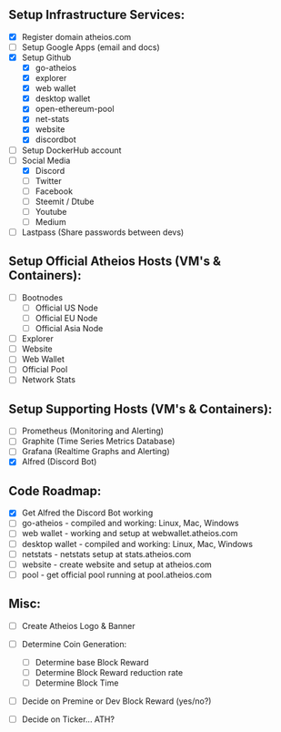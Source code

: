 ## Setup Infrastructure Services:
* [x] Register domain atheios.com
* [ ] Setup Google Apps (email and docs)
* [x] Setup Github
    * [x] go-atheios
    * [x] explorer
    * [x] web wallet
    * [x] desktop wallet
    * [x] open-ethereum-pool
    * [x] net-stats
    * [x] website
    * [x] discordbot
* [ ] Setup DockerHub account
* [ ] Social Media
	* [x] Discord
	* [ ] Twitter
	* [ ] Facebook
	* [ ] Steemit / Dtube
	* [ ] Youtube
	* [ ] Medium
* [ ] Lastpass (Share passwords between devs)

## Setup Official Atheios Hosts (VM's & Containers):
* [ ] Bootnodes
    * [ ] Official US Node
    * [ ] Official EU Node
    * [ ] Official Asia Node
* [ ] Explorer
* [ ] Website
* [ ] Web Wallet
* [ ] Official Pool 
* [ ] Network Stats 

## Setup Supporting Hosts (VM's & Containers):
* [ ] Prometheus (Monitoring and Alerting)
* [ ] Graphite (Time Series Metrics Database)
* [ ] Grafana (Realtime Graphs and Alerting)
* [x] Alfred (Discord Bot)

## Code Roadmap:
* [x] Get Alfred the Discord Bot working
* [ ] go-atheios - compiled and working: Linux, Mac, Windows
* [ ] web wallet - working and setup at webwallet.atheios.com
* [ ] desktop wallet - compiled and working: Linux, Mac, Windows
* [ ] netstats - netstats setup at stats.atheios.com
* [ ] website - create website and setup at atheios.com
* [ ] pool - get official pool running at pool.atheios.com

## Misc:
* [ ] Create Atheios Logo & Banner
* [ ] Determine Coin Generation: 
    * [ ] Determine base Block Reward 
    * [ ] Determine Block Reward reduction rate 
    * [ ] Determine Block Time
* [ ] Decide on Premine or Dev Block Reward (yes/no?)
* [ ] Decide on Ticker... ATH?

